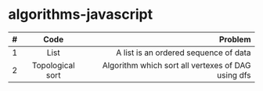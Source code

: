 # algorithms-javascript
| #             | Code   | Problem |
| ------------- |:-------------:| -----:|
| 1             | List | A list is an ordered sequence of data  |
| 2             | Topological sort | Algorithm which sort all vertexes of DAG using dfs  |

